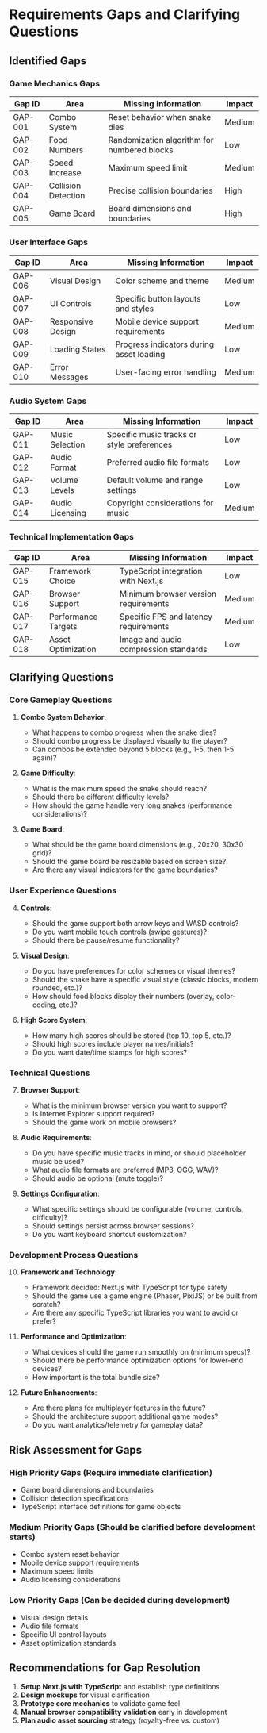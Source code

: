 # Requirements Gaps and Clarifying Questions

## Identified Gaps

### Game Mechanics Gaps

| Gap ID  | Area                | Missing Information                         | Impact |
| ------- | ------------------- | ------------------------------------------- | ------ |
| GAP-001 | Combo System        | Reset behavior when snake dies              | Medium |
| GAP-002 | Food Numbers        | Randomization algorithm for numbered blocks | Low    |
| GAP-003 | Speed Increase      | Maximum speed limit                         | Medium |
| GAP-004 | Collision Detection | Precise collision boundaries                | High   |
| GAP-005 | Game Board          | Board dimensions and boundaries             | High   |

### User Interface Gaps

| Gap ID  | Area              | Missing Information                      | Impact |
| ------- | ----------------- | ---------------------------------------- | ------ |
| GAP-006 | Visual Design     | Color scheme and theme                   | Medium |
| GAP-007 | UI Controls       | Specific button layouts and styles       | Low    |
| GAP-008 | Responsive Design | Mobile device support requirements       | Medium |
| GAP-009 | Loading States    | Progress indicators during asset loading | Low    |
| GAP-010 | Error Messages    | User-facing error handling               | Medium |

### Audio System Gaps

| Gap ID  | Area            | Missing Information                        | Impact |
| ------- | --------------- | ------------------------------------------ | ------ |
| GAP-011 | Music Selection | Specific music tracks or style preferences | Low    |
| GAP-012 | Audio Format    | Preferred audio file formats               | Low    |
| GAP-013 | Volume Levels   | Default volume and range settings          | Low    |
| GAP-014 | Audio Licensing | Copyright considerations for music         | Medium |

### Technical Implementation Gaps

| Gap ID  | Area                | Missing Information                   | Impact |
| ------- | ------------------- | ------------------------------------- | ------ |
| GAP-015 | Framework Choice    | TypeScript integration with Next.js   | Low    |
| GAP-016 | Browser Support     | Minimum browser version requirements  | Medium |
| GAP-017 | Performance Targets | Specific FPS and latency requirements | Medium |
| GAP-018 | Asset Optimization  | Image and audio compression standards | Low    |

## Clarifying Questions

### Core Gameplay Questions

1. **Combo System Behavior**:
   - What happens to combo progress when the snake dies?
   - Should combo progress be displayed visually to the player?
   - Can combos be extended beyond 5 blocks (e.g., 1-5, then 1-5 again)?

2. **Game Difficulty**:
   - What is the maximum speed the snake should reach?
   - Should there be different difficulty levels?
   - How should the game handle very long snakes (performance considerations)?

3. **Game Board**:
   - What should be the game board dimensions (e.g., 20x20, 30x30 grid)?
   - Should the game board be resizable based on screen size?
   - Are there any visual indicators for the game boundaries?

### User Experience Questions

4. **Controls**:
   - Should the game support both arrow keys and WASD controls?
   - Do you want mobile touch controls (swipe gestures)?
   - Should there be pause/resume functionality?

5. **Visual Design**:
   - Do you have preferences for color schemes or visual themes?
   - Should the snake have a specific visual style (classic blocks, modern rounded, etc.)?
   - How should food blocks display their numbers (overlay, color-coding, etc.)?

6. **High Score System**:
   - How many high scores should be stored (top 10, top 5, etc.)?
   - Should high scores include player names/initials?
   - Do you want date/time stamps for high scores?

### Technical Questions

7. **Browser Support**:
   - What is the minimum browser version you want to support?
   - Is Internet Explorer support required?
   - Should the game work on mobile browsers?

8. **Audio Requirements**:
   - Do you have specific music tracks in mind, or should placeholder music be used?
   - What audio file formats are preferred (MP3, OGG, WAV)?
   - Should audio be optional (mute toggle)?

9. **Settings Configuration**:
   - What specific settings should be configurable (volume, controls, difficulty)?
   - Should settings persist across browser sessions?
   - Do you want keyboard shortcut customization?

### Development Process Questions

10. **Framework and Technology**:
    - Framework decided: Next.js with TypeScript for type safety
    - Should the game use a game engine (Phaser, PixiJS) or be built from scratch?
    - Are there any specific TypeScript libraries you want to avoid or prefer?

11. **Performance and Optimization**:
    - What devices should the game run smoothly on (minimum specs)?
    - Should there be performance optimization options for lower-end devices?
    - How important is the total bundle size?

12. **Future Enhancements**:
    - Are there plans for multiplayer features in the future?
    - Should the architecture support additional game modes?
    - Do you want analytics/telemetry for gameplay data?

## Risk Assessment for Gaps

### High Priority Gaps (Require immediate clarification)

- Game board dimensions and boundaries
- Collision detection specifications
- TypeScript interface definitions for game objects

### Medium Priority Gaps (Should be clarified before development starts)

- Combo system reset behavior
- Mobile device support requirements
- Maximum speed limits
- Audio licensing considerations

### Low Priority Gaps (Can be decided during development)

- Visual design details
- Audio file formats
- Specific UI control layouts
- Asset optimization standards

## Recommendations for Gap Resolution

1. **Setup Next.js with TypeScript** and establish type definitions
2. **Design mockups** for visual clarification
3. **Prototype core mechanics** to validate game feel
4. **Manual browser compatibility validation** early in development
5. **Plan audio asset sourcing** strategy (royalty-free vs. custom)

